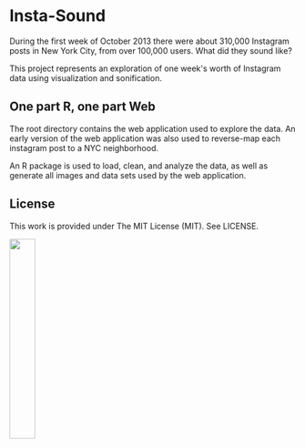 # Insta-Sound

During the first week of October 2013 there were about 310,000 Instagram posts in New York City, from over 100,000 users.
What did they sound like?

This project represents an exploration of one week's worth of Instagram data using visualization and sonification.


## One part R, one part Web

The root directory contains the web application used to explore the data. An early version of the web application
was also used to reverse-map each instagram post to a NYC neighborhood.

An R package is used to load, clean, and analyze the data, as well as generate all images and data sets
used by the web application.

## License

This work is provided under The MIT License (MIT). See LICENSE.

<img style="width: 30%" src="https://raw.github.com/yoni/insta-sound/gh-pages/images/nyc_map_all_posts.png" />

